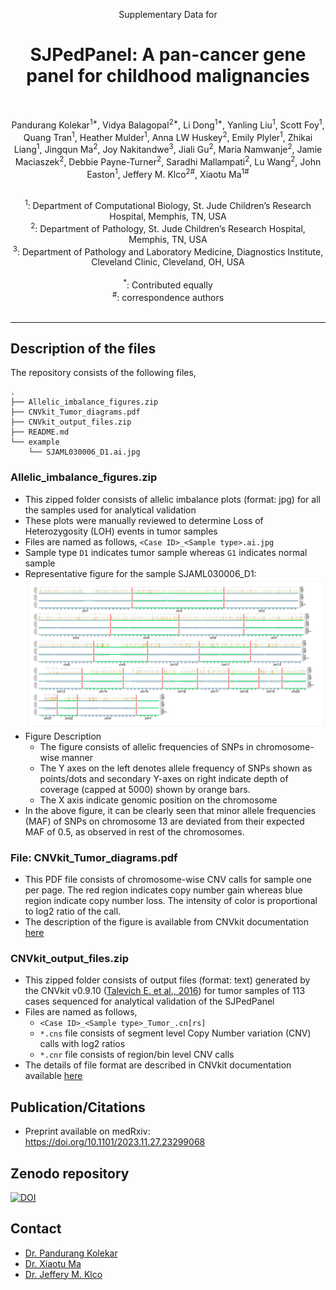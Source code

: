 <p align="center">

  <p align="center">
    Supplementary Data for
  </p>
  <h1 align="center">
    SJPedPanel: A pan-cancer gene panel for childhood malignancies
  </h1>

  <br>
  <p align="center">
  Pandurang Kolekar<sup>1*</sup>, Vidya Balagopal<sup>2*</sup>, Li Dong<sup>1*</sup>, Yanling Liu<sup>1</sup>, Scott Foy<sup>1</sup>, Quang Tran<sup>1</sup>, Heather Mulder<sup>1</sup>, Anna LW Huskey<sup>2</sup>, Emily Plyler<sup>1</sup>, Zhikai Liang<sup>1</sup>, Jingqun Ma<sup>2</sup>, Joy Nakitandwe<sup>3</sup>, Jiali Gu<sup>2</sup>, Maria Namwanje<sup>2</sup>, Jamie Maciaszek<sup>2</sup>, Debbie Payne-Turner<sup>2</sup>, Saradhi Mallampati<sup>2</sup>, Lu Wang<sup>2</sup>, John Easton<sup>1</sup>, Jeffery M. Klco<sup>2#</sup>, Xiaotu Ma<sup>1#</sup>
 </p>

  <p align="center">
   <br/>
   <sup>1</sup>: Department of Computational Biology, St. Jude Children’s Research Hospital, Memphis, TN, USA<br/>
   <sup>2</sup>: Department of Pathology, St. Jude Children’s Research Hospital, Memphis, TN, USA<br/>
   <sup>3</sup>:  Department of Pathology and Laboratory Medicine, Diagnostics Institute,
Cleveland Clinic, Cleveland, OH, USA<br/>
<br/>
   <sup>*</sup>: Contributed equally</br>
   <sup>#</sup>: correspondence authors</br>
   <br/>
  </p>
</p>

---

## Description of the files

The repository consists of the following files,

```
.
├── Allelic_imbalance_figures.zip
├── CNVkit_Tumor_diagrams.pdf
├── CNVkit_output_files.zip
├── README.md
└── example
    └── SJAML030006_D1.ai.jpg
```

### Allelic_imbalance_figures.zip
* This zipped folder consists of allelic imbalance plots (format: jpg) for all the samples used for analytical validation
* These plots were manually reviewed to determine Loss of Heterozygosity (LOH) events in tumor samples
* Files are named as follows, `<Case ID>_<Sample type>.ai.jpg`
* Sample type `D1` indicates tumor sample whereas `G1` indicates normal sample
* Representative figure for the sample SJAML030006_D1: ![Representative figure](./example/SJAML030006_D1.ai.jpg)
* Figure Description
  * The figure consists of allelic frequencies of SNPs in chromosome-wise manner
  * The Y axes on the left denotes allele frequency of SNPs shown as points/dots and secondary Y-axes on right indicate depth of coverage (capped at 5000) shown by orange bars.
  * The X axis indicate genomic position on the chromosome
* In the above figure, it can be clearly seen that minor allele frequencies (MAF) of SNPs on chromosome 13 are deviated from their expected MAF of 0.5, as observed in rest of the chromosomes. 

### File: CNVkit_Tumor_diagrams.pdf

* This PDF file consists of chromosome-wise CNV calls for sample one per page. The red region indicates copy number gain whereas blue region indicate copy number loss. The intensity of color is proportional to log2 ratio of the call.
* The description of the figure is available from CNVkit documentation [here](https://cnvkit.readthedocs.io/en/stable/plots.html#diagram)

### CNVkit_output_files.zip
* This zipped folder consists of output files (format: text) generated by the CNVkit v0.9.10 ([Talevich E. et al., 2016](https://doi.org/10.1371/journal.pcbi.1004873)) for tumor samples of 113 cases sequenced for analytical validation of the SJPedPanel
* Files are named as follows,
  * `<Case ID>_<Sample type>_Tumor_.cn[rs]`
  * `*.cns` file consists of segment level Copy Number variation (CNV) calls with log2 ratios
  * `*.cnr` file consists of region/bin level CNV calls
* The details of file format are described in CNVkit documentation available [here](https://cnvkit.readthedocs.io/en/stable/fileformats.html#bin-level-log2-ratios-cnr)

## Publication/Citations

* Preprint available on medRxiv: https://doi.org/10.1101/2023.11.27.23299068

## Zenodo repository
[![DOI](https://zenodo.org/badge/665741197.svg)](https://zenodo.org/badge/latestdoi/665741197)

## Contact

* [Dr. Pandurang Kolekar](mailto:Pandurang.Kolekar@stjude.org)
* [Dr. Xiaotu Ma](mailto:Xiaotu.Ma@stjude.org)
* [Dr. Jeffery M. Klco](mailto:Jeffery.Klco@stjude.org)
